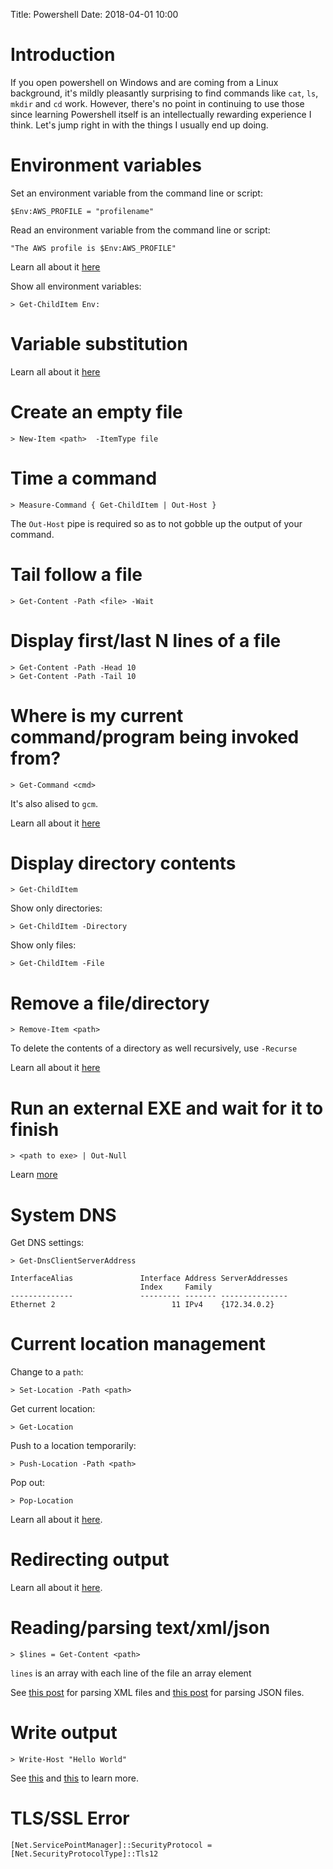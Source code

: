 Title: Powershell
Date: 2018-04-01 10:00

# Introduction

If you open powershell on Windows and are coming from a Linux background, it's mildly pleasantly surprising to find
commands like `cat`, `ls`, `mkdir` and `cd` work. However, there's no point in continuing to use those since learning
Powershell itself is an intellectually rewarding experience I think. Let's jump right in with the things I usually
end up doing.

# Environment variables

Set an environment variable from the command line or script:

```
$Env:AWS_PROFILE = "profilename"
```

Read an environment variable from the command line or script:

```
"The AWS profile is $Env:AWS_PROFILE"
```

Learn all about it [here](https://docs.microsoft.com/en-us/powershell/module/microsoft.powershell.core/about/about_environment_variables?view=powershell-6)

Show all environment variables:

```
> Get-ChildItem Env:
```

# Variable substitution

Learn all about it [here](https://kevinmarquette.github.io/2017-01-13-powershell-variable-substitution-in-strings/)

# Create an empty file

```
> New-Item <path>  -ItemType file
```

# Time a command

```
> Measure-Command { Get-ChildItem | Out-Host }
```

The `Out-Host` pipe is required so as to not gobble up the output of your command.

# Tail follow a file

```
> Get-Content -Path <file> -Wait
```

# Display first/last N lines of a file

```
> Get-Content -Path -Head 10
> Get-Content -Path -Tail 10
```

# Where is my current command/program being invoked from?

```
> Get-Command <cmd>
```

It's also alised to `gcm`.


Learn all about it [here](https://docs.microsoft.com/en-us/powershell/module/microsoft.powershell.core/get-command?view=powershell-6)

# Display directory contents

```
> Get-ChildItem
```

Show only directories:

```
> Get-ChildItem -Directory
```

Show only files:

```
> Get-ChildItem -File
```

# Remove a file/directory

```
> Remove-Item <path>
```

To delete the contents of a directory as well recursively, use `-Recurse`

Learn all about it [here](https://docs.microsoft.com/en-us/powershell/module/microsoft.powershell.core/providers/filesystem-provider/remove-item-for-filesystem?view=powershell-6)

# Run an external EXE and wait for it to finish

```
> <path to exe> | Out-Null
```

Learn [more](https://stackoverflow.com/questions/1741490/how-to-tell-powershell-to-wait-for-each-command-to-end-before-starting-the-next)

# System DNS

Get DNS settings:

```
> Get-DnsClientServerAddress

InterfaceAlias               Interface Address ServerAddresses
                             Index     Family
--------------               --------- ------- ---------------
Ethernet 2                          11 IPv4    {172.34.0.2}
```

# Current location management

Change to a `path`:

```
> Set-Location -Path <path>
```

Get current location:

```
> Get-Location
```

Push to a location temporarily:

```
> Push-Location -Path <path>
```

Pop out:

```
> Pop-Location
```

Learn all about it [here](https://docs.microsoft.com/en-us/powershell/scripting/getting-started/cookbooks/managing-current-location?view=powershell-6).

# Redirecting output

Learn all about it [here](https://docs.microsoft.com/en-us/powershell/scripting/getting-started/cookbooks/redirecting-data-with-out---cmdlets?view=powershell-6).


# Reading/parsing text/xml/json

```
> $lines = Get-Content <path>
```

`lines` is an array with each line of the file an array element

See [this post](https://blog.stangroome.com/2014/02/10/powershell-select-xml-versus-get-content/) for parsing XML files
and [this post](https://blogs.technet.microsoft.com/heyscriptingguy/2015/10/08/playing-with-json-and-powershell/) for parsing
JSON files.

# Write output

```
> Write-Host "Hello World"
```

See [this](https://docs.microsoft.com/en-us/powershell/module/microsoft.powershell.utility/write-host?view=powershell-6) 
and [this](https://stackoverflow.com/questions/8755497/which-should-i-use-write-host-write-output-or-consolewriteline) to learn more.

# TLS/SSL Error

```
[Net.ServicePointManager]::SecurityProtocol = [Net.SecurityProtocolType]::Tls12
```

